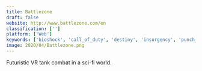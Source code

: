 ```yaml
---
title: Battlezone
draft: false 
website: http://www.battlezone.com/en
classification: ['']
platform: ['Web']
keywords: ['bioshock', 'call_of_duty', 'destiny', 'insurgency', 'punch_club', 'punchlab', 'sportle', 'timerly', 'unvanquished', 'world_of_tanks_blitz']
image: 2020/04/Battlezone.png
---
```

Futuristic VR tank combat in a sci-fi world.
